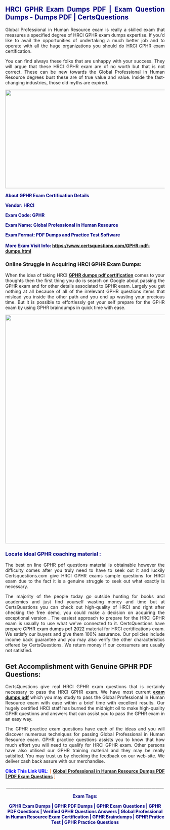 <h2 style="text-align: justify;"><span style="color: #000080;">HRCI GPHR Exam Dumps PDF | Exam Question Dumps - Dumps PDF | CertsQuestions</span></h2>
<p style="text-align: justify;">Global Professional in Human Resource exam is really a skilled exam that measures a specified degree of HRCI  GPHR exam dumps expertise. If you'd like to avail the opportunities of undertaking a much better job and to operate with all the huge organizations you should do HRCI GPHR exam certification.</p>
<p style="text-align: justify;">You can find always these folks that are unhappy with your success. They will argue that these HRCI  GPHR exam are of no worth but that is not correct. These can be new towards the Global Professional in Human Resource degrees bust these are of true value and value. Inside the fast-changing industries, those old myths are expired.</p>
<p><img style="display: block; margin-left: auto; margin-right: auto;" src="https://i.imgur.com/eaP4ae9.png" width="840" height="310" /></p>
<p><span style="color: #000080;"><strong>About GPHR Exam Certification Details</strong></span></p>
<p><span style="color: #000080;"><strong>Vendor: HRCI<br /></strong></span></p>
<p><span style="color: #000080;"><strong>Exam Code: GPHR</strong></span></p>
<p><span style="color: #000080;"><strong>Exam Name: Global Professional in Human Resource</strong></span></p>
<p><span style="color: #000080;"><strong>Exam Format: PDF Dumps and Practice Test Software<br /><br />More Exam Visit Info: <span style="color: #ff6600;"><a href="https://www.certsquestions.com/GPHR-pdf-dumps.html">https://www.certsquestions.com/GPHR-pdf-dumps.html</a></span></strong></span></p>
<h3>Online Struggle in Acquiring HRCI GPHR Exam Dumps:</h3>
<p style="text-align: justify;">When the idea of taking HRCI <a href="https://www.certsquestions.com/GPHR-pdf-dumps.html"><strong> GPHR dumps pdf certification</strong></a> comes to your thoughts then the first thing you do is search on Google about passing the GPHR exam and for other details associated to GPHR exam. Largely you get nothing at all because of all of the irrelevant GPHR questions items that mislead you inside the other path and you end up wasting your precious time. But it is possible to effortlessly get your self prepare for the GPHR exam by using GPHR braindumps in quick time with ease.</p>
<p><a href="https://www.certsquestions.com/GPHR-pdf-dumps.html"><img style="display: block; margin-left: auto; margin-right: auto;" src="https://i.imgur.com/pxhoKQ2.png" width="720" /></a></p>
<h3><span style="color: #000080;">Locate ideal  GPHR coaching material :</span></h3>
<p style="text-align: justify;">The best on line GPHR pdf questions material is obtainable however the difficulty comes after you truly need to have to seek out it and luckily Certsquestions.com give HRCI GPHR exams sample questions for HRCI  exam due to the fact it is a genuine struggle to seek out what exactly is necessary.</p>
<p style="text-align: justify;">The majority of the people today go outside hunting for books and academies and just find yourself wasting money and time but at CertsQuestions you can check out high-quality of HRCI  and right after checking the free demo, you could make a decision on acquiring the exceptional version . The easiest approach to prepare for the HRCI GPHR exam is usually to use what we've connected to it. CertsQuestions have <span style="color: #000000;">prepare GPHR exam dumps pdf 2022</span> material for HRCI certifications exam. We satisfy our buyers and give them 100% assurance. Our policies include income back guarantee and you may also verify the other characteristics offered by CertsQuestions. We return money if our consumers are usually not satisfied.</p>
<h2>Get Accomplishment with Genuine GPHR PDF Questions:</h2>
<p style="text-align: justify;">CertsQuestions give real HRCI GPHR exam questions that is certainly necessary to pass the HRCI  GPHR exam. We have most current<strong>&nbsp;<a href="https://www.certsquestions.com/">exam dumps pdf</a></strong>&nbsp;which you may study to pass the Global Professional in Human Resource exam with ease within a brief time with excellent results. Our hugely certified HRCI staff has burned the midnight oil to make high-quality GPHR questions and answers that can assist you to pass the GPHR exam in an easy way.</p>
<p style="text-align: justify;">The GPHR practice exam questions have each of the ideas and you will discover numerous techniques for passing Global Professional in Human Resource exam. GPHR practice questions assists you to know that how much effort you will need to qualify for HRCI  GPHR exam. Other persons have also utilised our GPHR training material and they may be really satisfied. You may trust us by checking the feedback on our web-site. We deliver cash back assure with our merchandise.</p>
<p style="text-align: justify;"><span style="color: #0000ff;"><strong>Click This Link URL</strong>:</span> <span style="color: #ff6600;">[ <strong><a href="https://www.certsquestions.com/hrci-certification.html">Global Professional in Human Resource Dumps PDF | PDF Exam Questions</a></strong> ]</span></p>
<p style="text-align: center;">______________________________________________________________________________</p>
<p style="text-align: center;"><span style="color: #000080;"><strong>Exam Tags:</strong></span></p>
<p style="text-align: center;"><span style="color: #000080;"><strong>GPHR Exam Dumps | GPHR PDF Dumps | GPHR Exam Questions | GPHR PDF Questions | Verified GPHR Questions Answers | Global Professional in Human Resource Exam Certification | GPHR Braindumps | GPHR Pratice Test | GPHR Practice Questions</strong></span></p>
